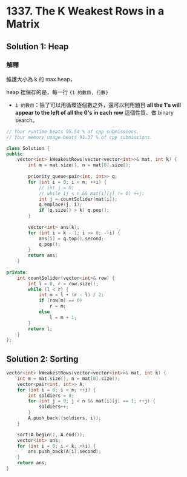 # 1337. The K Weakest Rows in a Matrix

## Solution 1: Heap

### 解釋

維護大小為 k 的 max heap，

heap 裡保存的是，每一行 ```{1 的數目, 行數}```

- ```1 的數目```：除了可以用循環逐個數之外，還可以利用題目 <strong>all the 1's will appear to the left of all the 0's in each row</strong> 這個性質、做 binary search。

```cpp
// Your runtime beats 95.54 % of cpp submissions.
// Your memory usage beats 91.37 % of cpp submissions.

class Solution {
public:
    vector<int> kWeakestRows(vector<vector<int>>& mat, int k) {
        int m = mat.size(), n = mat[0].size();
        
        priority_queue<pair<int, int>> q;
        for (int i = 0; i < m; ++i) {
            // int j = 0;
            // while (j < n && mat[i][j] != 0) ++j;
            int j = countSolider(mat[i]);
            q.emplace(j, i);
            if (q.size() > k) q.pop();
        }
        
        vector<int> ans(k);
        for (int i = k - 1; i >= 0; --i) {
            ans[i] = q.top().second;
            q.pop();
        }
        return ans;
    }
    
private:
    int countSolider(vector<int>& row) {
        int l = 0, r = row.size();
        while (l < r) {
            int m = l + (r - l) / 2;
            if (row[m] == 0)
                r = m;
            else
                l = m + 1;
        }
        return l;
    }
};
```

## Solution 2: Sorting

```cpp
vector<int> kWeakestRows(vector<vector<int>>& mat, int k) {
    int m = mat.size(), n = mat[0].size();
    vector<pair<int, int>> A;
    for (int i = 0; i < m; ++i) {
        int soldiers = 0;
        for (int j = 0; j < n && mat[i][j] == 1; ++j) {
            soldiers++;
        }
        A.push_back({soldiers, i});
    }

    sort(A.begin(), A.end());
    vector<int> ans;
    for (int i = 0; i < k; ++i) {
        ans.push_back(A[i].second);
    }
    return ans;
}
```
